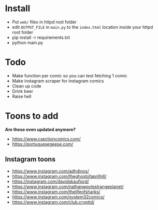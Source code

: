 # Install
- Put `web/` files in httpd root folder
- edit `OUTPUT_FILE` in `main.py` to the `index.html` location inside your httpd root folder
- pip install -r requirements.txt
- python main.py

# Todo
- Make function per comic so you can test fetching 1 comic
- Make instagram scraper for instagram comics
- Clean up code
- Drink beer
- Raise hell

# Toons to add

**Are these even updated anymore?**
- https://www.csectioncomics.com/ 
- https://portuguesegeese.com/

## Instagram toons

- https://www.instagram.com/adhdinos/
- https://www.instagram.com/theghostofaprilhill/
- https://instagram.com/davidskaufjord/
- https://www.instagram.com/nathanwpylestrangeplanet/
- https://www.instagram.com/thelifeofsharks/
- https://www.instagram.com/system32comics/
- https://www.instagram.com/club.cryptid/
